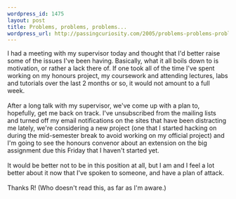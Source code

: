 ```yaml
--- 
wordpress_id: 1475
layout: post
title: Problems, problems, problems...
wordpress_url: http://passingcuriosity.com/2005/problems-problems-problems/
---
```

I had a meeting with my supervisor today and thought that I'd better raise some of the issues I've been having. Basically, what it all boils down to is motivation, or rather a lack there of. If one took all of the time I've spent working on my honours project, my coursework and attending lectures, labs and tutorials over the last 2 months or so, it would not amount to a full week.<br /><br />After a long talk with my supervisor, we've come up with a plan to, hopefully, get me back on track. I've unsubscribed from the mailing lists and turned off my email notifications on the sites that have been distracting me lately, we're considering a new project (one that I started hacking on during the mid-semester break to avoid working on my official project) and I'm going to see the honours convenor about an extension on the big assignment due this Friday that I haven't started yet.<br /><br />It would be better not to be in this position at all, but I am and I feel a lot better about it now that I've spoken to someone, and have a plan of attack.<br /><br />Thanks R! (Who doesn't read this, as far as I'm aware.)
